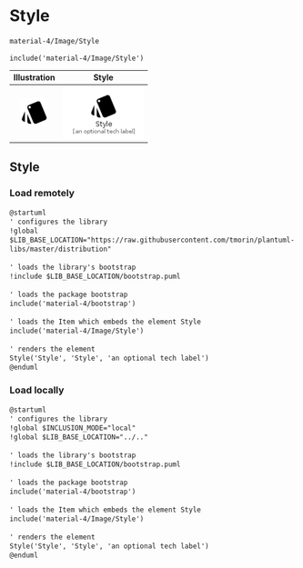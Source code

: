 # Style


```text
material-4/Image/Style
```

```text
include('material-4/Image/Style')
```



| Illustration | Style |
| :---: | :---: |
| ![illustration for Illustration](../../material-4/Image/Style.png) | ![illustration for Style](../../material-4/Image/Style.Local.png) |




## Style

### Load remotely
```plantuml
@startuml
' configures the library
!global $LIB_BASE_LOCATION="https://raw.githubusercontent.com/tmorin/plantuml-libs/master/distribution"

' loads the library's bootstrap
!include $LIB_BASE_LOCATION/bootstrap.puml

' loads the package bootstrap
include('material-4/bootstrap')

' loads the Item which embeds the element Style
include('material-4/Image/Style')

' renders the element
Style('Style', 'Style', 'an optional tech label')
@enduml
```

### Load locally
```plantuml
@startuml
' configures the library
!global $INCLUSION_MODE="local"
!global $LIB_BASE_LOCATION="../.."

' loads the library's bootstrap
!include $LIB_BASE_LOCATION/bootstrap.puml

' loads the package bootstrap
include('material-4/bootstrap')

' loads the Item which embeds the element Style
include('material-4/Image/Style')

' renders the element
Style('Style', 'Style', 'an optional tech label')
@enduml
```

